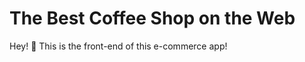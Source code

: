 <h1>The Best Coffee Shop on the Web</h2>

<p>Hey! 👋 This is the front-end of this e-commerce app!</p>
